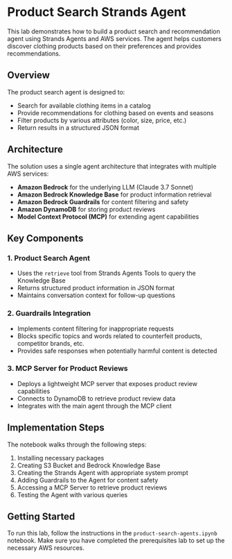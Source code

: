 # Product Search Strands Agent

This lab demonstrates how to build a product search and recommendation agent using Strands Agents and AWS services. The agent helps customers discover clothing products based on their preferences and provides recommendations.

## Overview

The product search agent is designed to:
- Search for available clothing items in a catalog
- Provide recommendations for clothing based on events and seasons
- Filter products by various attributes (color, size, price, etc.)
- Return results in a structured JSON format

## Architecture

The solution uses a single agent architecture that integrates with multiple AWS services:
- **Amazon Bedrock** for the underlying LLM (Claude 3.7 Sonnet)
- **Amazon Bedrock Knowledge Base** for product information retrieval
- **Amazon Bedrock Guardrails** for content filtering and safety
- **Amazon DynamoDB** for storing product reviews
- **Model Context Protocol (MCP)** for extending agent capabilities

## Key Components

### 1. Product Search Agent
- Uses the `retrieve` tool from Strands Agents Tools to query the Knowledge Base
- Returns structured product information in JSON format
- Maintains conversation context for follow-up questions

### 2. Guardrails Integration
- Implements content filtering for inappropriate requests
- Blocks specific topics and words related to counterfeit products, competitor brands, etc.
- Provides safe responses when potentially harmful content is detected

### 3. MCP Server for Product Reviews
- Deploys a lightweight MCP server that exposes product review capabilities
- Connects to DynamoDB to retrieve product review data
- Integrates with the main agent through the MCP client

## Implementation Steps

The notebook walks through the following steps:
1. Installing necessary packages
2. Creating S3 Bucket and Bedrock Knowledge Base
3. Creating the Strands Agent with appropriate system prompt
4. Adding Guardrails to the Agent for content safety
5. Accessing a MCP Server to retrieve product reviews
6. Testing the Agent with various queries

## Getting Started

To run this lab, follow the instructions in the `product-search-agents.ipynb` notebook. Make sure you have completed the prerequisites lab to set up the necessary AWS resources.